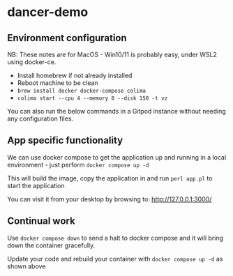 # dancer-demo

## Environment configuration

NB: These notes are for MacOS - Win10/11 is probably easy, under WSL2 using docker-ce.

- Install homebrew if not already installed
- Reboot machine to be clean
- `brew install docker docker-compose colima`
- `colima start --cpu 4 --memory 8 --disk 150 -t vz`

You can also run the below commands in a Gitpod instance without needing any configuration files.

## App specific functionality

We can use docker compose to get the application up and running in a local environment - just perform `docker compose up -d`

This will build the image, copy the application in and run `perl app.pl` to start the application

You can visit it from your desktop by browsing to: http://127.0.0.1:3000/

## Continual work

Use `docker compose down` to send a halt to docker compose and it will bring down the container gracefully.

Update your code and rebuild your container with `docker compose up -d` as shown above 
